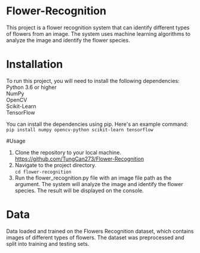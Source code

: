 # Flower-Recognition
This project is a flower recognition system that can identify different types of flowers from an image. The system uses machine learning algorithms to analyze the image and identify the flower species.

# Installation
To run this project, you will need to install the following dependencies:
Python 3.6 or higher  
NumPy  
OpenCV  
Scikit-Learn  
TensorFlow

You can install the dependencies using pip. Here's an example command:  
`pip install numpy opencv-python scikit-learn tensorflow`

#Usage
1. Clone the repository to your local machine.  
https://github.com/TungCan273/Flower-Recognition
2. Navigate to the project directory.  
`cd flower-recognition`
3. Run the flower_recognition.py file with an image file path as the argument.
The system will analyze the image and identify the flower species. The result will be displayed on the console.
# Data
Data loaded and trained on the Flowers Recognition dataset, which contains images of different types of flowers. The dataset was preprocessed and split into training and testing sets.